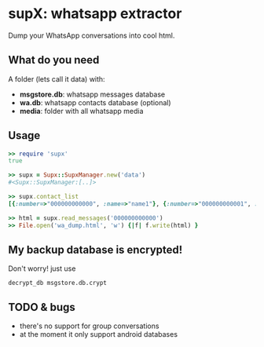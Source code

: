 # supX: whatsapp extractor
Dump your WhatsApp conversations into cool html.

## What do you need
A folder (lets call it data) with:

* **msgstore.db**: whatsapp messages database
* **wa.db**: whatsapp contacts database (optional)
* **media**: folder with all whatsapp media

## Usage

```ruby
>> require 'supx'
true

>> supx = Supx::SupxManager.new('data')
#<Supx::SupxManager:[..]>

>> supx.contact_list
[{:number=>"000000000000", :name=>"name1"}, {:number=>"000000000001", :name=>"name2"}, .. ]

>> html = supx.read_messages('000000000000')
>> File.open('wa_dump.html', 'w') {|f| f.write(html) }
```

## My backup database is encrypted!
Don't worry! just use

```
decrypt_db msgstore.db.crypt
```

## TODO & bugs
* there's no support for group conversations
* at the moment it only support android databases

